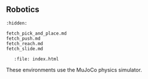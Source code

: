 ## Robotics

```{toctree}
:hidden:

fetch_pick_and_place.md
fetch_push.md
fetch_reach.md
fetch_slide.md
```

```{raw} html
   :file: index.html
```

These environments use the MuJoCo physics simulator.
